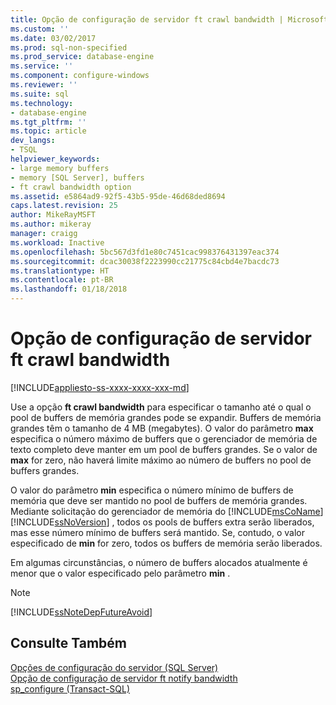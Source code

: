 ```yaml
---
title: Opção de configuração de servidor ft crawl bandwidth | Microsoft Docs
ms.custom: ''
ms.date: 03/02/2017
ms.prod: sql-non-specified
ms.prod_service: database-engine
ms.service: ''
ms.component: configure-windows
ms.reviewer: ''
ms.suite: sql
ms.technology:
- database-engine
ms.tgt_pltfrm: ''
ms.topic: article
dev_langs:
- TSQL
helpviewer_keywords:
- large memory buffers
- memory [SQL Server], buffers
- ft crawl bandwidth option
ms.assetid: e5864ad9-92f5-43b5-95de-46d68ded8694
caps.latest.revision: 25
author: MikeRayMSFT
ms.author: mikeray
manager: craigg
ms.workload: Inactive
ms.openlocfilehash: 5bc567d3fd1e80c7451cac998376431397eac374
ms.sourcegitcommit: dcac30038f2223990cc21775c84cbd4e7bacdc73
ms.translationtype: HT
ms.contentlocale: pt-BR
ms.lasthandoff: 01/18/2018
---
```

# <a name="ft-crawl-bandwidth-server-configuration-option"></a>Opção de configuração de servidor ft crawl bandwidth
[!INCLUDE[appliesto-ss-xxxx-xxxx-xxx-md](../../includes/appliesto-ss-xxxx-xxxx-xxx-md.md)]

  Use a opção **ft crawl bandwidth** para especificar o tamanho até o qual o pool de buffers de memória grandes pode se expandir. Buffers de memória grandes têm o tamanho de 4 MB (megabytes). O valor do parâmetro **max** especifica o número máximo de buffers que o gerenciador de memória de texto completo deve manter em um pool de buffers grandes. Se o valor de **max** for zero, não haverá limite máximo ao número de buffers no pool de buffers grandes.  
  
 O valor do parâmetro **min** especifica o número mínimo de buffers de memória que deve ser mantido no pool de buffers de memória grandes. Mediante solicitação do gerenciador de memória do [!INCLUDE[msCoName](../../includes/msconame-md.md)] [!INCLUDE[ssNoVersion](../../includes/ssnoversion-md.md)] , todos os pools de buffers extra serão liberados, mas esse número mínimo de buffers será mantido. Se, contudo, o valor especificado de **min** for zero, todos os buffers de memória serão liberados.  
  
 Em algumas circunstâncias, o número de buffers alocados atualmente é menor que o valor especificado pelo parâmetro **min** .  
  
> [!NOTE]  
>  [!INCLUDE[ssNoteDepFutureAvoid](../../includes/ssnotedepfutureavoid-md.md)]  
  
## <a name="see-also"></a>Consulte Também  
 [Opções de configuração do servidor &#40;SQL Server&#41;](../../database-engine/configure-windows/server-configuration-options-sql-server.md)   
 [Opção de configuração de servidor ft notify bandwidth](../../database-engine/configure-windows/ft-notify-bandwidth-server-configuration-option.md)   
 [sp_configure &#40;Transact-SQL&#41;](../../relational-databases/system-stored-procedures/sp-configure-transact-sql.md)  
  
  
